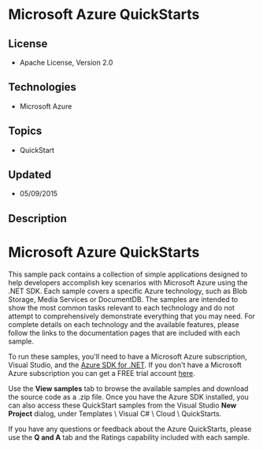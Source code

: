 # Microsoft Azure QuickStarts
## License
- Apache License, Version 2.0
## Technologies
- Microsoft Azure
## Topics
- QuickStart
## Updated
- 05/09/2015
## Description

<h1>Microsoft Azure QuickStarts</h1>
<p>This sample pack contains a collection of simple applications designed to help developers accomplish key scenarios with Microsoft Azure using the .NET SDK. Each sample covers a specific Azure technology, such as Blob Storage, Media Services or DocumentDB.
 The samples are intended to show the most common tasks relevant to each technology and do not attempt to comprehensively demonstrate everything that you may need. For complete details on each technology and the available features, please follow the links to
 the documentation pages that are included with each sample. </p>
<p>To run these samples, you'll need to have a Microsoft Azure subscription, Visual Studio, and the
<a href="http://azure.microsoft.com/en-us/develop/net/">Azure SDK for .NET</a>. If you don't have a Microsoft Azure subscription you can get a FREE trial account
<a href="http://go.microsoft.com/fwlink/?LinkId=330212">here</a>. </p>
<p>Use the <b>View samples</b> tab to browse the available samples and download the source code as a .zip file. Once you have the Azure SDK installed, you can also access these QuickStart samples from the Visual Studio
<b>New Project</b> dialog, under Templates \ Visual C# \ Cloud \ QuickStarts. </p>
<p>If you have any questions or feedback about the Azure QuickStarts, please use the
<b>Q and A</b> tab and the Ratings capability included with each sample. </p>
